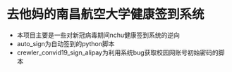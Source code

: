 # 去他妈的南昌航空大学健康签到系统
* 本项目主要是一些对新冠病毒期间nchu健康签到系统的逆向
* auto_sign为自动签到的python脚本
* crewler_convid19_sign_alipay为利用系统bug获取校园网账号初始密码的脚本
